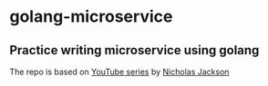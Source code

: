 # golang-microservice
## Practice writing microservice using golang

The repo is based on [YouTube series](https://www.youtube.com/c/NicJackson/videos) by [Nicholas Jackson](https://github.com/nicholasjackson)

